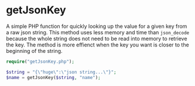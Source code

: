 # getJsonKey

A simple PHP function for quickly looking up the value for a given key from a raw json string. This method uses less memory and time than ```json_decode``` because the whole string does not need to be read into memory to retrieve the key. The method is more effienct when the key you want is closer to the beginning of the string.

```php
require("getJsonKey.php");

$string = "{\"huge\":\"json string...\"}";
$name = getJsonKey($string, "name");
```
